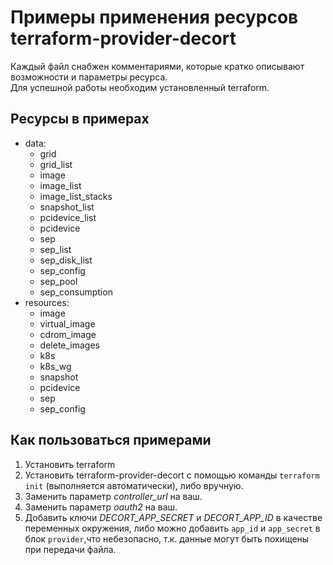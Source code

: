 # Примеры применения ресурсов terraform-provider-decort
Каждый файл снабжен комментариями, которые кратко описывают возможности и параметры ресурса.  
Для успешной работы необходим установленный terraform.
## Ресурсы в примерах
- data:
  - grid
  - grid_list
  - image
  - image_list
  - image_list_stacks
  - snapshot_list
  - pcidevice_list
  - pcidevice
  - sep
  - sep_list
  - sep_disk_list
  - sep_config
  - sep_pool
  - sep_consumption
- resources:
  - image
  - virtual_image
  - cdrom_image
  - delete_images
  - k8s
  - k8s_wg
  - snapshot
  - pcidevice
  - sep
  - sep_config

## Как пользоваться примерами
1. Установить terraform
2. Установить terraform-provider-decort с помощью команды `terraform init` (выполняется автоматически), либо вручную.
3. Заменить параметр *controller_url* на ваш.
4. Заменить параметр *oauth2* на ваш.
5. Добавить ключи 
*DECORT_APP_SECRET* и *DECORT_APP_ID* 
в качестве переменных окружения, либо 
можно добавить `app_id` и `app_secret` 
в блок `provider`,что небезопасно, т.к. данные
могут быть похищены при передачи файла.
